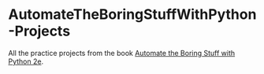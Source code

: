# AutomateTheBoringStuffWithPython-Projects
All the practice projects from the book [Automate the Boring Stuff with Python 2e](https://automatetheboringstuff.com/2e/).